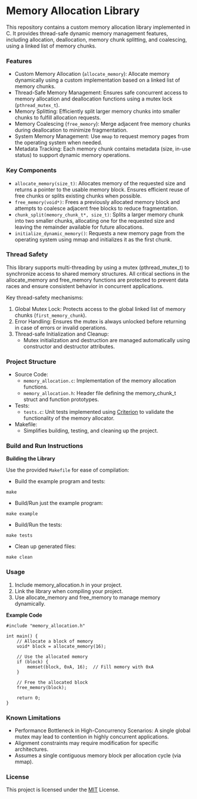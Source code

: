 # Memory Allocation Library

This repository contains a custom memory allocation library implemented in C. It provides thread-safe dynamic memory management features, including allocation, deallocation, memory chunk splitting, and coalescing, using a linked list of memory chunks.

### Features

- Custom Memory Allocation (`allocate_memory`): Allocate memory dynamically using a custom implementation based on a linked list of memory chunks.
- Thread-Safe Memory Management: Ensures safe concurrent access to memory allocation and deallocation functions using a mutex lock (`pthread_mutex_t`).
- Memory Splitting: Efficiently split larger memory chunks into smaller chunks to fulfill allocation requests.
- Memory Coalescing (`free_memory`): Merge adjacent free memory chunks during deallocation to minimize fragmentation.
- System Memory Management: Use `mmap` to request memory pages from the operating system when needed.
- Metadata Tracking: Each memory chunk contains metadata (size, in-use status) to support dynamic memory operations.

### Key Components

- `allocate_memory(size_t)`: Allocates memory of the requested size and returns a pointer to the usable memory block. Ensures efficient reuse of free chunks or splits existing chunks when possible.
- `free_memory(void*)`: Frees a previously allocated memory block and attempts to coalesce adjacent free blocks to reduce fragmentation.
- `chunk_split(memory_chunk_t*, size_t)`: Splits a larger memory chunk into two smaller chunks, allocating one for the requested size and leaving the remainder available for future allocations.
- `initialize_dynamic_memory()`: Requests a new memory page from the operating system using mmap and initializes it as the first chunk.

### Thread Safety

This library supports multi-threading by using a mutex (pthread_mutex_t) to synchronize access to shared memory structures. All critical sections in the allocate_memory and free_memory functions are protected to prevent data races and ensure consistent behavior in concurrent applications.

Key thread-safety mechanisms:
1. Global Mutex Lock: Protects access to the global linked list of memory chunks (`first_memory_chunk`).
2. Error Handling: Ensures the mutex is always unlocked before returning in case of errors or invalid operations.
3. Thread-safe Initialization and Cleanup:
    - Mutex initialization and destruction are managed automatically using constructor and destructor attributes.

### Project Structure

- Source Code:
    + `memory_allocation.c`: Implementation of the memory allocation functions.
    + `memory_allocation.h`: Header file defining the memory_chunk_t struct and function prototypes.
- Tests:
    + `tests.c`: Unit tests implemented using [Criterion](https://github.com/Snaipe/Criterion) to validate the functionality of the memory allocator.
- Makefile:
    + Simplifies building, testing, and cleaning up the project.

### Build and Run Instructions

**Building the Library**

Use the provided `Makefile` for ease of compilation:
+ Build the example program and tests:
```
make
```
+ Build/Run just the example program:
```
make example
```
+ Build/Run the tests:
```  
make tests
```
+ Clean up generated files:
```
make clean
```

### Usage

1. Include memory_allocation.h in your project.
2. Link the library when compiling your project.
3. Use allocate_memory and free_memory to manage memory dynamically.

**Example Code**

```
#include "memory_allocation.h"

int main() {
    // Allocate a block of memory
    void* block = allocate_memory(16);

    // Use the allocated memory
    if (block) {
        memset(block, 0xA, 16);  // Fill memory with 0xA
    }

    // Free the allocated block
    free_memory(block);

    return 0;
}
```

### Known Limitations

- Performance Bottleneck in High-Concurrency Scenarios: A single global mutex may lead to contention in highly concurrent applications.
- Alignment constraints may require modification for specific architectures.
- Assumes a single contiguous memory block per allocation cycle (via mmap).

### License

This project is licensed under the [MIT](https://choosealicense.com/licenses/mit/) License.